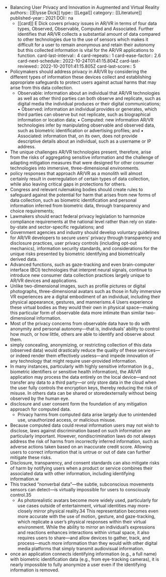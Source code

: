 - Balancing User Privacy and Innovation in Augmented and Virtual Reality
  authors:: [[Elysse Dick]]
  type:: [[Legal]]
  category:: [[Literature]]  
  published-year:: 2021
  DOI:: na
	- [[card]] E Dick covers privacy issues in AR/VR in terms of four data types, Observed, Observable, Computed and Associated. Further identifies that AR/VR collects a substantial amount of data compared to other technologies due to the use of sensors which makes it difficult for a user to remain anonymous and retain their autonomy but this collected information is vital for the AR/VR applications to function.
	  card-last-interval:: 4
	  card-repeats:: 1
	  card-ease-factor:: 2.6
	  card-next-schedule:: 2022-10-24T01:41:15.804Z
	  card-last-reviewed:: 2022-10-20T01:41:15.805Z
	  card-last-score:: 5
- Policymakers should address privacy in AR/VR by considering the different types of information these devices collect and establishing appropriate safeguards to protect users against actual harms that may arise from this data collection.
	- Observable: information about an individual that AR/VR technologies as well as other third parties can both observe and replicate, such as digital media the individual produces or their digital communications;
	  ▪ Observed: information an individual provides or generates, which third parties can observe but not replicate, such as biographical information or location data;
	  ▪ Computed: new information AR/VR technologies infer by manipulating observable and observed data, such as biometric identification or advertising profiles; and
	  ▪ Associated: information that, on its own, does not provide descriptive details about an individual, such as a username or IP address.
- The unique challenges AR/VR technologies present, therefore, arise from the risks of aggregating sensitive information and the challenge of adapting mitigation measures that were designed for other consumer technologies into immersive, three-dimensional environments.
- policy responses that approach AR/VR as a monolith will almost certainly result in overregulation of certain types of data collection, while also leaving critical gaps in protections for others.
- Congress and relevant rulemaking bodies should create rules to safeguard against the potential for harm that arises from new forms of data collection, such as biometric identification and personal information inferred from biometric data, through transparency and choice requirements;
- Lawmakers should enact federal privacy legislation to harmonize compliance requirements at the national level rather than rely on state-by-state and sector-specific regulations; and
- Government agencies and industry should develop voluntary guidelines for AR/VR developers to secure users’ privacy through transparency and disclosure practices, user privacy controls (including opt-out mechanics), information security standards, and considerations for the unique risks presented by biometric identifying and biometrically derived data.
- Advanced functions, such as gaze-tracking and even brain-computer interface (BCI) technologies that interpret neural signals, continue to introduce new consumer data collection practices largely unique to AR/VR devices and applications.
- Unlike two-dimensional images, such as profile pictures or digital photographs, three-dimensional avatars such as those in fully immersive VR experiences are a digital embodiment of an individual, including their physical appearance, gestures, and mannerisms.4 Users experience these virtual bodies as they would their own in physical space—making this particular form of observable data more intimate than similar two-dimensional information.
- Most of the privacy concerns from observable data have to do with anonymity and personal autonomy—that is, individuals’ ability to control how much, or how little, others are able to identify and observe about them.
- simply concealing, anonymizing, or restricting collection of this data (observed data) would drastically reduce the quality of these services—or indeed render them effectively useless—and impede innovation of any technology that might require user-provided information.
- In many instances, particularly with highly sensitive information (e.g., biometric identifiers or sensitive health information), the AR/VR application may process the data entirely on the local device—and not transfer any data to a third party—or only store data in the cloud when the user fully controls the encryption keys, thereby reducing the risk of misuse. In others data can be shared or storedexternally without being observed by the human eye.
- disclosure and user consent form the foundation of any mitigation approach for computed data.
	- Privacy harms from computed data arise largely due to unintended use, unauthorized access, or malicious misuse.
- Because computed data could reveal information users may not wish to disclose, laws against discrimination based on such information are particularly important. However, nondiscrimination laws do not always address the risk of harms from incorrectly inferred information, such as adverse actions taken based on an inaccurate credit score. Allowing users to correct information that is untrue or out of date can further mitigate these risks.
- Disclosure, transparency, and consent standards can also mitigate risks of harm by notifying users when a product or service combines their associated data with other information, including identifying information.w
- This tracked “nonverbal data”—the subtle, subconscious movements sensors can detect—is virtually impossible for users to consciously control.35
	- As photorealistic avatars become more widely used, particularly for use cases outside of entertainment, virtual identities may more-closely mirror physical reality.34 This representation becomes even more accurate with the use of motion, gesture, and gaze-tracking, which replicate a user’s physical responses within their virtual environment. While the ability to mirror an individual’s expressions and reactions enhances interactions within virtual space, it also requires users to share—and allow devices to gather, track, and process—much more information than they would with other digital media platforms that simply transmit audiovisual information.
- once an application connects identifying information (e.g., a full name) with biometric identification data (e.g., from eye-tracking cameras), it is nearly impossible to fully anonymize a user even if the identifying information is removed.